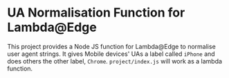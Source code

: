 # UA Normalisation Function for Lambda@Edge

This project provides a Node JS function for Lambda@Edge to normalise user agent strings.
It gives Mobile devices' UAs a label called `iPhone` and does others the other label, `Chrome`.
`project/index.js` will work as a lambda function.